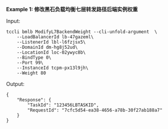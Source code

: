 **Example 1: 修改黑石负载均衡七层转发路径后端实例权重**



Input: 

```
tccli bmlb ModifyL7BackendWeight --cli-unfold-argument  \
    --LoadBalancerId lb-47gazeml\
    --ListenerId lbl-l6fzjsx5\
    --DomainId dm-hg8j52ud\
    --LocationId loc-02ywyc8b\
    --BindType 0\
    --Port 99\
    --InstanceId tcpm-px13l9jh\
    --Weight 80
```

Output: 
```
{
    "Response": {
        "TaskId": "123456LBTASKID",
        "RequestId": "7cfc5d54-ea38-4656-a78b-30f27ab188a7"
    }
}
```

